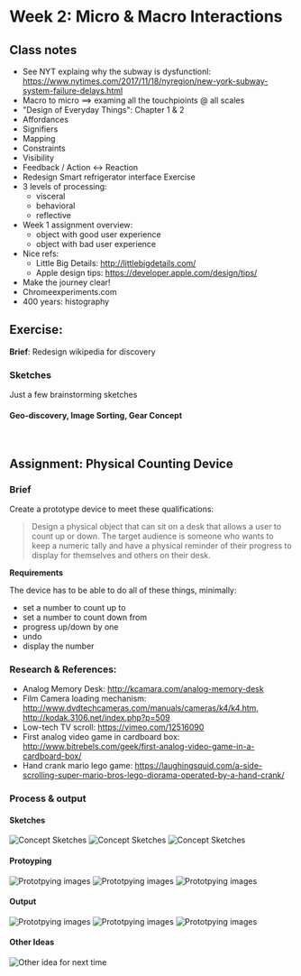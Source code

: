 # Week 2: Micro & Macro Interactions

## Class notes

- See NYT explaing why the subway is dysfunctionl: https://www.nytimes.com/2017/11/18/nyregion/new-york-subway-system-failure-delays.html
- Macro to micro ==> examing all the touchpioints @ all scales
- "Design of Everyday Things": Chapter 1 & 2
- Affordances 
- Signifiers
- Mapping
- Constraints
- Visibility
- Feedback / Action <-> Reaction
- Redesign Smart refrigerator interface Exercise
- 3 levels of processing:
    + visceral
    + behavioral
    + reflective
- Week 1 assignment overview:
    + object with good user experience
    + object with bad user experience
- Nice refs:
    + Little Big Details: http://littlebigdetails.com/
    + Apple design tips: https://developer.apple.com/design/tips/
- Make the journey clear!
- Chromeexperiments.com
- 400 years: histography

## Exercise:

**Brief**: Redesign wikipedia for discovery

### Sketches
Just a few brainstorming sketches

#### Geo-discovery, Image Sorting, Gear Concept
![]()
![]()
![]()
![]()


## Assignment: Physical Counting Device

### Brief

Create a prototype device to meet these qualifications:

> Design a physical object that can sit on a desk that allows a user to count up or down. The target audience is someone who wants to keep a numeric tally and have a physical reminder of their progress to display for themselves and others on their desk.

**Requirements**

The device has to be able to do all of these things, minimally:

- set a number to count up to
- set a number to count down from
- progress up/down by one
- undo
- display the number


### Research & References:

- Analog Memory Desk: http://kcamara.com/analog-memory-desk
- Film Camera loading mechanism: http://www.dvdtechcameras.com/manuals/cameras/k4/k4.htm, http://kodak.3106.net/index.php?p=509
- Low-tech TV scroll: https://vimeo.com/12516090
- First analog video game in cardboard box: http://www.bitrebels.com/geek/first-analog-video-game-in-a-cardboard-box/
- Hand crank mario lego game: https://laughingsquid.com/a-side-scrolling-super-mario-bros-lego-diorama-operated-by-a-hand-crank/

### Process & output

#### Sketches
![Concept Sketches](assets/img/WEEK_02-sketch-001.JPG)
![Concept Sketches](assets/img/WEEK_02-sketch-002.JPG)
![Concept Sketches](assets/img/WEEK_02-sketch-003.JPG)


#### Protoyping
![Prototpying images](assets/img/WEEK_02-making-of-001.JPG)
![Prototpying images](assets/img/WEEK_02-making-of-002.JPG)
![Prototpying images](assets/img/WEEK_02-making-of-003.JPG)

#### Output

![Prototpying images](assets/img/WEEK_02-prototype-002.JPG)
![Prototpying images](assets/img/WEEK_02-prototype-001.JPG)
![Prototpying images](assets/img/WEEK_02-turning-prototype-example.gif)

#### Other Ideas

![Other idea for next time](assets/img/WEEK_02-brainstorm-001.JPG)